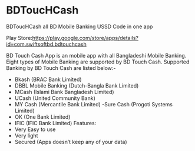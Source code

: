 # BDToucHCash
BDToucHCash  all BD Mobile Banking USSD  Code in one app

Play Store:https://play.google.com/store/apps/details?id=com.swiftsoftbd.bdtouchcash


BD Touch Cash App is an mobile app with all Bangladeshi Mobile Banking. Eight types of Mobile Banking are supported by BD Touch Cash.
Supported Banking by BD Touch Cash are listed below:-
- Bkash (BRAC Bank Limited)
- DBBL Mobile Banking (Dutch-Bangla Bank Limited)
- MCash (Islami Bank Bangladesh Limited)
- UCash (United Community Bank)
- MY Cash (Mercantile Bank Limited)
-Sure Cash (Progoti Systems Limited)
- OK (One Bank Limited)
- IFIC (IFIC Bank Limited)
Features:
- Very Easy to use
- Very light
- Secured (Apps doesn’t keep any of your data)

